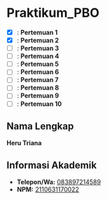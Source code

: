 # Praktikum_PBO

- [x] : **Pertemuan 1**
- [x] : **Pertemuan 2**
- [ ] : **Pertemuan 3**
- [ ] : **Pertemuan 4**
- [ ] : **Pertemuan 5**
- [ ] : **Pertemuan 6**
- [ ] : **Pertemuan 7**
- [ ] : **Pertemuan 8**
- [ ] : **Pertemuan 9**
- [ ] : **Pertemuan 10**

## Nama Lengkap
**Heru Triana**

## Informasi Akademik
- **Telepon/Wa:** [083897214589](https://wa.me/6283897214589)
- **NPM:** [2110631170022](https://mail.google.com/mail/u/0/?fs=1&to=2110631170022@student.unsika.ac.id&su=Hello+World&body=Hello+Heru&tf=cm)
